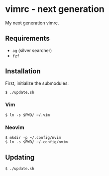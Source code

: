 # vimrc - next generation

My next generation vimrc.

## Requirements

* `ag` (silver searcher)
* `fzf`

## Installation

First, initialize the submodules:

```
$ ./update.sh
```

### Vim

```
$ ln -s $PWD/ ~/.vim
```

### Neovim

```
$ mkdir -p ~/.config/nvim
$ ln -s $PWD/ ~/.config/nvim
```

## Updating

```
$ ./update.sh
```
